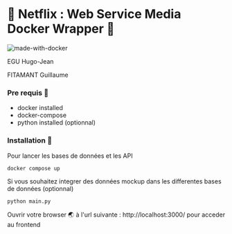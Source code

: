 # 🚀 Netflix : Web Service Media Docker Wrapper 🚀

![made-with-docker](https://user-images.githubusercontent.com/12957553/161932934-00091953-a6cf-4b14-88e5-417c98df49c3.svg)

EGU Hugo-Jean

FITAMANT Guillaume

### Pre requis 🐳

- docker installed
- docker-compose
- python installed (optionnal)

### Installation 🔌

Pour lancer les bases de données et les API

```
docker compose up 
```


Si vous souhaitez integrer des données mockup dans les differentes bases de données (optionnal)

```
python main.py 
```

Ouvrir votre browser 🌏 à l'url suivante : http://localhost:3000/ pour acceder au frontend

